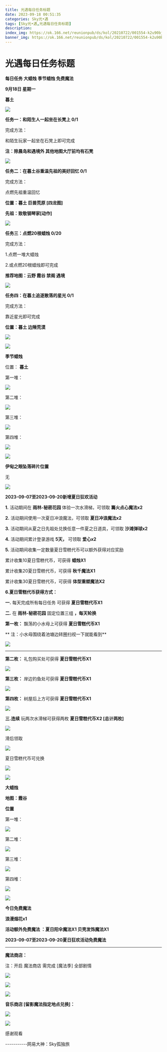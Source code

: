 ```yaml
---
title: 光遇每日任务标题
date: 2023-09-18 00:51:35
categories: Sky光•遇
tags: [Sky光•遇,光遇每日任务标题]
description: 
index_img: https://ok.166.net/reunionpub/ds/kol/20210722/001554-k2u90bj7ay.png?imageView&thumbnail=600x0&type=jpg
banner_img: https://ok.166.net/reunionpub/ds/kol/20210722/001554-k2u90bj7ay.png?imageView&thumbnail=600x0&type=jpg
---
```

# 光遇每日任务标题
**每日任务 大蜡烛 季节蜡烛 免费魔法**

 **9月18日 星期一**

 **暮土**  

![](https://img.166.net/reunionpub/ds/kol/20230918/001107-wqbe3g7d4i.jpg)

 **任务一：和陌生人一起坐在长凳上 0/1**

完成方法：

和陌生玩家一起坐在石凳上即可完成

 **注：除晨岛和遇境外 其他地图大厅前均有石凳**

![](https://img.166.net/reunionpub/ds/kol/20230918/000223-40caf6dyi9.jpeg)

 **任务二：在暮土谷重温先祖的美好回忆 0/1**

完成方法：

点燃先祖重温回忆

 **位置：暮土 巨兽荒原 [四龙图]**

 **先祖：致敬钢琴家[动作]**

![](https://img.166.net/reunionpub/ds/kol/20230918/000325-v7pw4qlgia.jpg)

 **任务三：点燃20根蜡烛 0/20**

完成方法：

1.点燃一堆大蜡烛

2.或点燃20根蜡烛即可完成

 **推荐地图：云野 霞谷 禁阁 遇境**

![](https://img.166.net/reunionpub/ds/kol/20230918/000342-udz356e0k7.jpeg)

 **任务四：在暮土追逐散落的星光 0/1**

完成方法：

靠近星光即可完成

 **位置：暮土 边陲荒漠**

![](https://img.166.net/reunionpub/ds/kol/20230918/000407-4c8rk7sq3g.png)

![](https://img.166.net/reunionpub/ds/kol/20230502/053253-tkp31d0r2j.png)

 **季节蜡烛**

位置： **暮土**

第一堆：

![](https://img.166.net/reunionpub/ds/kol/20230917/235347-06fg9syuip.jpeg)

第二堆：

![](https://img.166.net/reunionpub/ds/kol/20230917/235356-asu8vd7210.jpeg)

第三堆：

![](https://img.166.net/reunionpub/ds/kol/20230917/235403-rqfk58vguz.jpeg)

第四堆：

![](https://img.166.net/reunionpub/ds/kol/20230917/235409-5rw6jmct08.jpeg)

![](https://img.166.net/reunionpub/ds/kol/20230502/053253-tkp31d0r2j.png)

 **伊甸之眼坠落碎片位置**

无

![](https://img.166.net/reunionpub/ds/kol/20230501/003537-boqnslm12s.png)

 **2023-09-07至2023-09-20新增夏日狂欢活动**

 **1.** 活动期间在 **雨林-秘密花园** 体验一次水滑梯，可领取 **篝火点心魔法x2**

 **2.** 活动期间使用一次夏日冲浪魔法，可领取 **夏日冲浪魔法x2**

 **3.** 活动期间从夏之日先祖处兑换任意一件夏之日道具，可领取 **沙滩弹球x2**

 **4.** 活动期间累计登录游戏 **5天，** 可领取 **爱心x2**

 **5.** 活动期间收集一定数量夏日雪糕代币可以额外获得对应奖励

  累计收集10夏日雪糕代币，可获得 **蜡烛X1**

   累计收集20夏日雪糕代币，可获得 **秋千魔法X1**

   累计收集30夏日雪糕代币，可获得 **体型重塑魔法X2**

 **6.夏日雪糕代币获得方式：**

 **一.** 每天完成所有每日任务 可获得 **夏日雪糕代币X1**

 **二.** 在 **雨林-秘密花园** 固定位置三组 **，每天轮换**

 **第一枚：** 飘荡的小水母上可获得 **夏日雪糕代币X1**

 **        注：小水母围绕着池塘边转圈扫视一下就能看到**

![](https://img.166.net/reunionpub/ds/kol/20230907/235737-bptho4fanl.jpg)

 ****

**第二枚：** 礼包购买处可获得 **夏日雪糕代币X1**

![](https://img.166.net/reunionpub/ds/kol/20230917/235618-nwpflqhk0g.jpg)

 **第三枚：** 岸边钓鱼处可获得 **夏日雪糕代币X1**

![](https://img.166.net/reunionpub/ds/kol/20230917/235627-to2e49qv6f.jpg)

 **第四枚：** 树屋后上方可获得 **夏日雪糕代币X1**

![](https://img.166.net/reunionpub/ds/kol/20230917/235633-di79snwfqg.jpg)

 **三.连续** 玩两次水滑梯可获得两枚 **夏日雪糕代币X2 [总计两枚]**

![](https://img.166.net/reunionpub/ds/kol/20230907/015542-euzl736o5i.jpg)

滑后领取

![](https://img.166.net/reunionpub/ds/kol/20230907/022909-68biz3jl0t.jpg)

夏日雪糕代币可兑换

![](https://img.166.net/reunionpub/ds/kol/20230907/012514-ko8jyg4w17.jpg)

![](https://img.166.net/reunionpub/ds/kol/20230501/003537-boqnslm12s.png)

 **大蜡烛**

 **地图：霞谷**

 **位置**

第一堆：

![](https://img.166.net/reunionpub/ds/kol/20230917/235755-wtrfvin9zp.png)

第二堆：

![](https://img.166.net/reunionpub/ds/kol/20230917/235820-s936r4nhfg.png)

第三堆：

![](https://img.166.net/reunionpub/ds/kol/20230917/235837-h1e5yvszcw.png)

第四堆：

![](https://img.166.net/reunionpub/ds/kol/20230917/235852-0cnsv1834z.png)

![](https://img.166.net/reunionpub/ds/kol/20221018/100256-wzutnocka0.png)

 **今日免费魔法**

 **浪漫烟花x1**

 **活动额外免费魔法 ：夏日阳伞魔法X1 贝壳发饰魔法X1**

 **2023-09-07至2023-09-20夏日狂欢活动免费魔法**

 ****

**魔法商店：**

注：开启 魔法商店 需完成 [魔法季] 全部剧情

![](https://img.166.net/reunionpub/ds/kol/20221018/100559-oibznvdtus.png)

![](https://img.166.net/reunionpub/ds/kol/20230917/235915-silpao0m3r.jpeg)

![](https://img.166.net/reunionpub/ds/kol/20230907/012822-gt5wu1isbl.jpeg)

 **音乐商店 [留影魔法指定地点兑换]：**

![](https://img.166.net/reunionpub/ds/kol/20230918/001639-resauh8fln.jpeg)

![](https://img.166.net/reunionpub/ds/kol/20230502/235738-ls601349yq.png)

感谢观看

\-----------网易大神：Sky孤独旅

